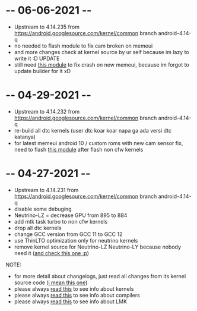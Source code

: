 # -- 06-06-2021 --
* Upstream to 4.14.235 from https://android.googlesource.com/kernel/common branch android-4.14-q
* no needed to flash module to fix cam broken on memeui
* and more changes check at kernel source by ur self because im lazy to write it :D
UPDATE
* still need <a href="https://t.me/QKNeu_UP/336">this module</a> to fix crash on new memeui, because im forgot to update builder for it xD

# -- 04-29-2021 --
* Upstream to 4.14.232 from https://android.googlesource.com/kernel/common branch android-4.14-q
* re-build all dtc kernels (user dtc koar koar napa ga ada versi dtc katanya)
* for latest memeui android 10 / custom roms with new cam sensor fix, need to flash <a href='https://t.me/QKNeu_Chat/256870'>this module</a> after flash non cfw kernels

# -- 04-27-2021 --
* Upstream to 4.14.231 from https://android.googlesource.com/kernel/common branch android-4.14-q
* disable some debuging
* Neutrino-LZ = decrease GPU from 895 to 884
* add mtk task turbo to non cfw kernels
* drop all dtc kernels
* change GCC version from GCC 11 to GCC 12
* use ThinLTO optimization only for neutrino kernels
* remove kernel source for Neutrino-LZ Neutrino-LY because nobody need it (<a href="https://t.me/dreamsupportbegonia/192408">and check this one :p</a>)

NOTE:
* for more detail about changelogs, just read all changes from its kernel source code (<a href='https://github.com/ZyCromerZ/begonia/blob/changelogs/README.MD#info-branch-kernel-for-begonia'>i mean this one</a>)
* please always <a href='https://github.com/ZyCromerZ/begonia/blob/changelogs/README.MD#info-kernel'>read this</a> to see info about kernels
* please always <a href='https://github.com/ZyCromerZ/begonia/blob/changelogs/about-compiler.MD'>read this</a> to see info about compilers
* please always <a href='https://github.com/ZyCromerZ/begonia/blob/changelogs/about-lmk.MD'>read this</a> to see info about LMK
